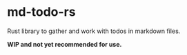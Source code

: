 # md-todo-rs
Rust library to gather and work with todos in markdown files.

**WIP and not yet recommended for use.**
